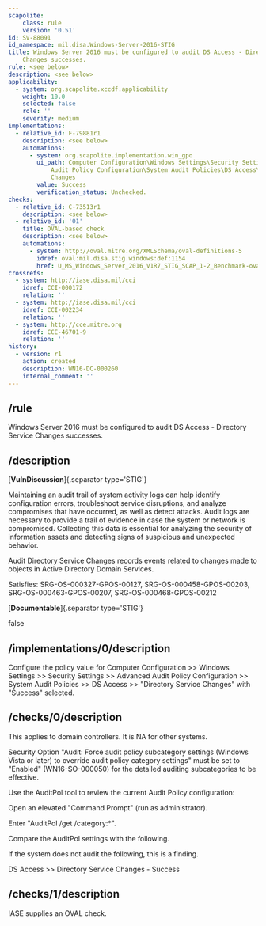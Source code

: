 ```yaml
---
scapolite:
    class: rule
    version: '0.51'
id: SV-88091
id_namespace: mil.disa.Windows-Server-2016-STIG
title: Windows Server 2016 must be configured to audit DS Access - Directory Service
    Changes successes.
rule: <see below>
description: <see below>
applicability:
  - system: org.scapolite.xccdf.applicability
    weight: 10.0
    selected: false
    role: ''
    severity: medium
implementations:
  - relative_id: F-79881r1
    description: <see below>
    automations:
      - system: org.scapolite.implementation.win_gpo
        ui_path: Computer Configuration\Windows Settings\Security Settings\Advanced
            Audit Policy Configuration\System Audit Policies\DS Access\Directory Service
            Changes
        value: Success
        verification_status: Unchecked.
checks:
  - relative_id: C-73513r1
    description: <see below>
  - relative_id: '01'
    title: OVAL-based check
    description: <see below>
    automations:
      - system: http://oval.mitre.org/XMLSchema/oval-definitions-5
        idref: oval:mil.disa.stig.windows:def:1154
        href: U_MS_Windows_Server_2016_V1R7_STIG_SCAP_1-2_Benchmark-oval.xml
crossrefs:
  - system: http://iase.disa.mil/cci
    idref: CCI-000172
    relation: ''
  - system: http://iase.disa.mil/cci
    idref: CCI-002234
    relation: ''
  - system: http://cce.mitre.org
    idref: CCE-46701-9
    relation: ''
history:
  - version: r1
    action: created
    description: WN16-DC-000260
    internal_comment: ''
---
```



## /rule

Windows Server 2016 must be configured to audit DS Access - Directory Service Changes successes.

## /description

[**VulnDiscussion**]{.separator type='STIG'}

Maintaining an audit trail of system activity logs can help identify configuration errors, troubleshoot service disruptions, and analyze compromises that have occurred, as well as detect attacks. Audit logs are necessary to provide a trail of evidence in case the system or network is compromised. Collecting this data is essential for analyzing the security of information assets and detecting signs of suspicious and unexpected behavior.

Audit Directory Service Changes records events related to changes made to objects in Active Directory Domain Services.

Satisfies: SRG-OS-000327-GPOS-00127, SRG-OS-000458-GPOS-00203, SRG-OS-000463-GPOS-00207, SRG-OS-000468-GPOS-00212

[**Documentable**]{.separator type='STIG'}

false

## /implementations/0/description

Configure the policy value for Computer Configuration >> Windows Settings >> Security Settings >> Advanced Audit Policy Configuration >> System Audit Policies >> DS Access >> "Directory Service Changes" with "Success" selected.

## /checks/0/description

This applies to domain controllers. It is NA for other systems.

Security Option "Audit: Force audit policy subcategory settings (Windows Vista or later) to override audit policy category settings" must be set to "Enabled" (WN16-SO-000050) for the detailed auditing subcategories to be effective.

Use the AuditPol tool to review the current Audit Policy configuration:

Open an elevated "Command Prompt" (run as administrator).

Enter "AuditPol /get /category:*".

Compare the AuditPol settings with the following.

If the system does not audit the following, this is a finding.

DS Access >> Directory Service Changes - Success

## /checks/1/description

IASE supplies an OVAL check.
